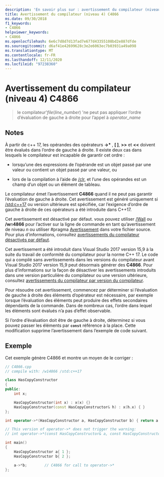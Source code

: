 ```yaml
---
description: 'En savoir plus sur : avertissement du compilateur (niveau 4) C4866'
title: Avertissement du compilateur (niveau 4) C4866
ms.date: 09/30/2018
f1_keywords:
- C4866
helpviewer_keywords:
- C4866
ms.openlocfilehash: 6e6c7d8d7d13fad7e677d43355108bd2e887dfde
ms.sourcegitcommit: d6af41e42699628c3e2e6063ec7b03931a49a098
ms.translationtype: MT
ms.contentlocale: fr-FR
ms.lasthandoff: 12/11/2020
ms.locfileid: "97238360"
---
```

# <a name="compiler-warning-level-4-c4866"></a>Avertissement du compilateur (niveau 4) C4866

> le compilateur'_file_(*line_number*) 'ne peut pas appliquer l’ordre d’évaluation de gauche à droite pour l’appel à _operator_name_

## <a name="remarks"></a>Notes

À partir de c++ 17, les opérandes des opérateurs __->\*__ , **\[ ]**, **>>** et **\<\<** doivent être évalués dans l’ordre de gauche à droite. Il existe deux cas dans lesquels le compilateur est incapable de garantir cet ordre :

- lorsqu’une des expressions de l’opérande est un objet passé par une valeur ou contient un objet passé par une valeur, ou

- lors de la compilation à l’aide de [/clr](../../build/reference/clr-common-language-runtime-compilation.md), et l’une des opérandes est un champ d’un objet ou un élément de tableau.

Le compilateur émet l’avertissement **C4866** quand il ne peut pas garantir l’évaluation de gauche à droite. Cet avertissement est généré uniquement si [/std:c++17](../../build/reference/std-specify-language-standard-version.md) ou version ultérieure est spécifiée, car l’exigence d’ordre de gauche à droite de ces opérateurs a été introduite dans C++17.

Cet avertissement est désactivé par défaut. vous pouvez utiliser [/Wall](../../build/reference/compiler-option-warning-level.md) ou __/w__*n*__4866__ pour l’activer sur la ligne de commande en tant qu’avertissement de niveau *n* ou utiliser #pragma [Avertissement](../../preprocessor/warning.md) dans votre fichier source. Pour plus d’informations, consultez [avertissements du compilateur désactivés par défaut](../../preprocessor/compiler-warnings-that-are-off-by-default.md).

Cet avertissement a été introduit dans Visual Studio 2017 version 15,9 à la suite du travail de conformité du compilateur pour la norme C++ 17. Le code qui a compilé sans avertissements dans les versions du compilateur avant Visual Studio 2017 version 15,9 peut désormais générer des **C4866**. Pour plus d’informations sur la façon de désactiver les avertissements introduits dans une version particulière du compilateur ou une version ultérieure, consultez [avertissements du compilateur par version du compilateur](compiler-warnings-by-compiler-version.md).

Pour résoudre cet avertissement, commencez par déterminer si l’évaluation de gauche à droite des éléments d’opérateur est nécessaire, par exemple lorsque l’évaluation des éléments peut produire des effets secondaires dépendants de la commande. Dans de nombreux cas, l’ordre dans lequel les éléments sont évalués n’a pas d’effet observable.

Si l’ordre d’évaluation doit être de gauche à droite, déterminez si vous pouvez passer les éléments par **`const`** référence à la place. Cette modification supprime l’avertissement dans l’exemple de code suivant.

## <a name="example"></a>Exemple

Cet exemple génère C4866 et montre un moyen de le corriger :

```cpp
// C4866.cpp
// compile with: /w14866 /std:c++17

class HasCopyConstructor
{
public:
    int x;

    HasCopyConstructor(int x) : x(x) {}
    HasCopyConstructor(const HasCopyConstructor& h) : x(h.x) { }
};

int operator->*(HasCopyConstructor a, HasCopyConstructor b) { return a.x + b.x; }

// This version of operator->* does not trigger the warning:
// int operator->*(const HasCopyConstructor& a, const HasCopyConstructor& b) { return a.x + b.x; }

int main()
{
    HasCopyConstructor a{ 1 };
    HasCopyConstructor b{ 2 };

    a->*b;        // C4866 for call to operator->*
};
```
